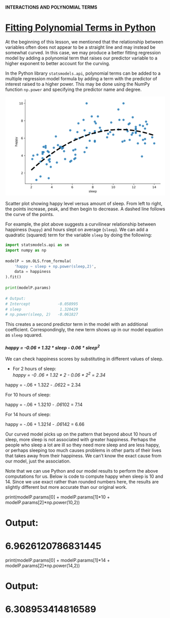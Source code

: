 #### INTERACTIONS AND POLYNOMIAL TERMS

# [Fitting Polynomial Terms in Python](https://www.codecademy.com/courses/linear-regression-mssp/lessons/stats-interactions-and-polynomial-terms-in-multiple-regression/exercises/fitting-polynomial-terms-in-python)

At the beginning of this lesson, we mentioned that the relationship between variables often does not appear to be a straight line and may instead be somewhat curved. 
In this case, we may produce a better fitting regression model by adding a polynomial term that raises our predictor variable to a higher exponent 
to better account for the curving.

In the Python library `statsmodels.api`, polynomial terms can be added to a multiple regression model formula 
by adding a term with the predictor of interest raised to a higher power. 
This may be done using the NumPy function `np.power` and specifying the predictor name and degree.

![happy level versus amount of sleep](images/e1_polynomial.svg)

Scatter plot showing happy level versus amount of sleep. 
From left to right, the points increase, peak, and then begin to decrease. 
A dashed line follows the curve of the points.

For example, the plot above suggests a curvilinear relationship between happiness (`happy`) and hours slept on average (`sleep`). 
We can add a quadratic (squared) term for the variable `sleep` by doing the following:
```py
import statsmodels.api as sm
import numpy as np

modelP = sm.OLS.from_formula(
    'happy ~ sleep + np.power(sleep,2)', 
    data = happiness
).fit()

print(modelP.params)
 
# Output:
# Intercept            -0.058995
# sleep                 1.320429
# np.power(sleep, 2)   -0.061827
```
This creates a second predictor term in the model with an additional coefficient. 
Correspondingly, the new term shows up in our model equation as `sleep` squared.

<h4>
    <em>
        happy = -0.06 + 1.32 * sleep - 0.06 * sleep<sup>2</sup>
    </em>
</h4>

We can check happiness scores by substituting in different values of sleep.
* For 2 hours of sleep: <br /><em>happy = -0 .06 + 1.32 * 2 - 0.06 * 2<sup>2</sup> = 2.34</em>

happy = -.06 + 1.32*2 - .06*22 = 2.34

For 10 hours of sleep:

happy = -.06 + 1.32*10 - .06*102 = 7.14

For 14 hours of sleep:

happy = -.06 + 1.32*14 - .06*142 = 6.66

Our curved model picks up on the pattern that beyond about 10 hours of sleep, more sleep is not associated with greater happiness. Perhaps the people who sleep a lot are ill so they need more sleep and are less happy, or perhaps sleeping too much causes problems in other parts of their lives that takes away from their happiness. We can’t know the exact cause from our model, just the association.

Note that we can use Python and our model results to perform the above computations for us. Below is code to compute happy when sleep is 10 and 14. Since we use exact rather than rounded numbers here, the results are slightly different but more accurate than our original work.

print(modelP.params[0] + modelP.params[1]*10 + modelP.params[2]*np.power(10,2))
# Output:
# 6.9626120786831445
print(modelP.params[0] + modelP.params[1]*14 + modelP.params[2]*np.power(14,2))
# Output:
# 6.308953414816589
